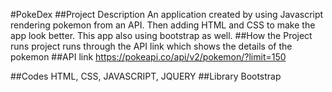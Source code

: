 #PokeDex
##Project Description
An application created by using Javascript rendering pokemon from an API. Then adding HTML and CSS to make the app look better. This app also using bootstrap as well.
##How the Project runs
project runs through the API link which shows the details of the pokemon
##API link
https://pokeapi.co/api/v2/pokemon/?limit=150

##Codes
HTML, CSS, JAVASCRIPT, JQUERY
##Library
Bootstrap


